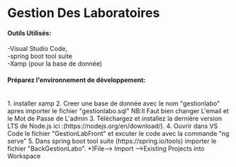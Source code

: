 # Gestion Des Laboratoires

#### Outils Utilisés:<br />
-Visual Studio Code,<br /> 
-spring boot tool suite<br /> 
-Xamp (pour la base de donnée)<br /> 

#### Préparez l'environnement de développement:
<br /> 
1. installer xamp 
2. Creer une base de donnée avec le nom "gestionlabo" apres importer le fichier "gestionlabo.sql" 
	NB:Il Faut bien changer L'email et le Mot de Passe de L'admin
3. Téléchargez et installez la dernière version LTS de Node.js ici :(https://nodejs.org/en/download/).
4. Ouvrir dans VS Code le fichier "GestionLabFront" et excuter le code avec la commande "ng serve" 
5. Dans spring boot tool suite (https://spring.io/tools) importer le fichier "BackGestionLabo".
			*)File--> Import -->Existing Projects into Workspace 

<br /> 
